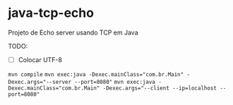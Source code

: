 # java-tcp-echo
Projeto de Echo server usando TCP em Java

TODO:
- [ ] Colocar UTF-8

`mvn compile`
`mvn exec:java -Dexec.mainClass="com.br.Main" -Dexec.args="--server --port=8080"`
`mvn exec:java -Dexec.mainClass="com.br.Main" -Dexec.args="--client --ip=localhost --port=8080"`